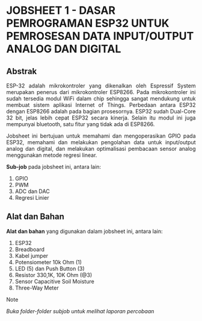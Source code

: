 # JOBSHEET 1 - DASAR PEMROGRAMAN ESP32 UNTUK PEMROSESAN DATA INPUT/OUTPUT ANALOG DAN DIGITAL

## Abstrak
<p align="justify">ESP-32 adalah mikrokontroler yang dikenalkan oleh Espressif System merupakan penerus dari mikrokontroler ESP8266. Pada mikrokontroler ini sudah
tersedia modul WiFi dalam chip sehingga sangat mendukung untuk membuat sistem aplikasi Internet of Things. Perbedaan antara ESP32 dengan ESP8266
adalah pada bagian prosesornya. ESP32 sudah Dual-Core 32 bit, jelas lebih cepat ESP32 secara kinerja. Selain itu modul ini juga mempunyai bluetooth, satu fitur
yang tidak ada di ESP8266.</p>

<p align="justify">Jobsheet ini bertujuan untuk memahami dan mengoperasikan GPIO pada ESP32, memahami dan melakukan pengolahan data untuk input/output analog dan digital, dan melakukan optimalisasi pembacaan sensor analog menggunakan metode regresi linear.</p>

**Sub-job** pada jobsheet ini, antara lain:
1. GPIO
2. PWM
3. ADC dan DAC
4. Regresi Linier

## Alat dan Bahan
**Alat dan bahan** yang digunakan dalam jobsheet ini, antara lain:
1) ESP32
2) Breadboard
3) Kabel jumper
4) Potensiometer 10k Ohm (1)
5) LED (5) dan Push Button (3)
6) Resistor 330,1K, 10K Ohm (@3)
7) Sensor Capacitive Soil Moisture
8) Three-Way Meter

> [!NOTE]  
> *Buka folder-folder subjob untuk melihat laporan percobaan*
